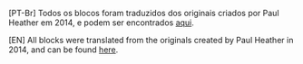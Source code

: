 [PT-Br] Todos os blocos foram traduzidos dos originais criados por Paul Heather em 2014, e podem ser encontrados [aqui](http://scratched.gse.harvard.edu/resources/vector-scratch-blocks).

[EN] All blocks were translated from the originals created by Paul Heather in 2014, and can be found [here](http://scratched.gse.harvard.edu/resources/vector-scratch-blocks).